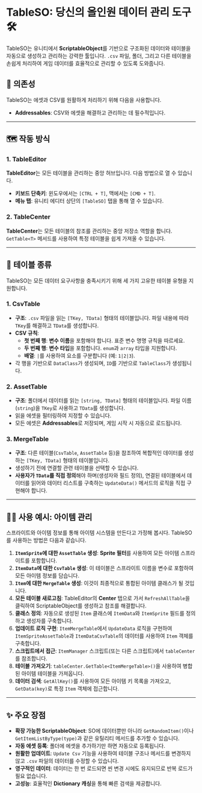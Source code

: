 # TableSO: 당신의 올인원 데이터 관리 도구 🛠️

TableSO는 유니티에서 **ScriptableObject**를 기반으로 구조화된 데이터와 테이블을 자동으로 생성하고 관리하는 강력한 툴입니다. `.csv` 파일, 폴더, 그리고 다른 테이블을 손쉽게 처리하여 게임 데이터를 효율적으로 관리할 수 있도록 도와줍니다.

## 🧐 의존성

TableSO는 에셋과 CSV를 원활하게 처리하기 위해 다음을 사용합니다.

* **Addressables**: CSV와 에셋을 해결하고 관리하는 데 필수적입니다.

---

## 🗺️ 작동 방식

### 1. TableEditor

**TableEditor**는 모든 테이블을 관리하는 중앙 허브입니다. 다음 방법으로 열 수 있습니다.
* **키보드 단축키**: 윈도우에서는 `[CTRL + T]`, 맥에서는 `[CMD + T]`.
* **메뉴 탭**: 유니티 에디터 상단의 `[TableSO]` 탭을 통해 열 수 있습니다.

### 2. TableCenter

**TableCenter**는 모든 테이블의 참조를 관리하는 중앙 저장소 역할을 합니다. `GetTable<T>` 메서드를 사용하여 특정 테이블을 쉽게 가져올 수 있습니다.

---

## 📂 테이블 종류

TableSO는 모든 데이터 요구사항을 충족시키기 위해 세 가지 고유한 테이블 유형을 지원합니다.

### 1. CsvTable

* **구조**: `.csv` 파일을 읽는 `[TKey, TData]` 형태의 테이블입니다. 파일 내용에 따라 `TKey`를 해결하고 `TData`를 생성합니다.
* **CSV 규칙**:
    * **첫 번째 행**: **변수 이름**을 포함해야 합니다. 표준 변수 명명 규칙을 따르세요.
    * **두 번째 행**: **변수 타입**을 포함합니다. `enum`과 `array` 타입을 지원합니다.
    * **배열**: `|`를 사용하여 요소를 구분합니다 (예: `1|2|3`).
* 각 행을 기반으로 `DataClass`가 생성되며, `ID`를 기반으로 `TableClass`가 생성됩니다.

### 2. AssetTable

* **구조**: 폴더에서 데이터를 읽는 `[string, TData]` 형태의 테이블입니다. 파일 이름(`string`)을 `TKey`로 사용하고 `TData`를 생성합니다.
* 읽을 에셋을 필터링하여 지정할 수 있습니다.
* 모든 에셋은 **Addressables**로 저장되며, 게임 시작 시 자동으로 로드됩니다.

### 3. MergeTable

* **구조**: 다른 테이블(`CsvTable`, `AssetTable` 등)을 참조하여 복합적인 데이터를 생성하는 `[TKey, TData]` 형태의 테이블입니다.
* 생성하기 전에 연결할 관련 테이블을 선택할 수 있습니다.
* **사용자가 `TData`를 직접 정의**해야 하며(생성자와 필드 정의), 연결된 테이블에서 데이터를 읽어와 데이터 리스트를 구축하는 `UpdateData()` 메서드의 로직을 직접 구현해야 합니다.

---

## 👩‍💻 사용 예시: 아이템 관리

스프라이트와 아이템 정보를 통해 아이템 시스템을 만든다고 가정해 봅시다. TableSO를 사용하는 방법은 다음과 같습니다.

1.  **`ItemSprite`에 대한 `AssetTable` 생성**: **Sprite 필터**를 사용하여 모든 아이템 스프라이트를 포함합니다.
2.  **`ItemData`에 대한 `CsvTable` 생성**: 이 테이블은 스프라이트 이름을 변수로 포함하여 모든 아이템 정보를 담습니다.
3.  **`Item`에 대한 `MergeTable` 생성**: 이것이 최종적으로 통합된 아이템 클래스가 될 것입니다.
4.  **모든 테이블 새로고침**: TableEditor의 **Center** 탭으로 가서 `RefreshAllTable`을 클릭하여 ScriptableObject를 생성하고 참조를 해결합니다.
5.  **클래스 정의**: 자동으로 생성된 `Item` 클래스에 `ItemData`와 `ItemSprite` 필드를 정의하고 생성자를 구축합니다.
6.  **업데이트 로직 구현**: `ItemMergeTable`에서 `UpdateData` 로직을 구현하여 `ItemSpriteAssetTable`과 `ItemDataCsvTable`의 데이터를 사용하여 `Item` 객체를 구축합니다.
7.  **스크립트에서 접근**: `ItemManager` 스크립트(또는 다른 스크립트)에서 `tableCenter`를 참조합니다.
8.  **테이블 가져오기**: `tableCenter.GetTable<ItemMergeTable>()`을 사용하여 병합된 아이템 테이블을 가져옵니다.
9.  **데이터 검색**: `GetAllKey()`를 사용하여 모든 아이템 키 목록을 가져오고, `GetData(key)`로 특정 `Item` 객체에 접근합니다.

---

## ✨ 주요 장점

* **확장 가능한 ScriptableObject**: SO에 데이터뿐만 아니라 `GetRandomItem()`이나 `GetItemListByType(type)`과 같은 유틸리티 메서드를 추가할 수 있습니다.
* **자동 에셋 등록**: 폴더에 에셋을 추가하기만 하면 자동으로 등록됩니다.
* **원활한 업데이트**: `Update Csv` 기능을 사용하여 테이블 구조나 메서드를 변경하지 않고 `.csv` 파일의 데이터를 수정할 수 있습니다.
* **영구적인 데이터**: 데이터는 한 번 로드되면 씬 변경 시에도 유지되므로 반복 로드가 필요 없습니다.
* **고성능**: 효율적인 **Dictionary 캐싱**을 통해 빠른 검색을 제공합니다.
